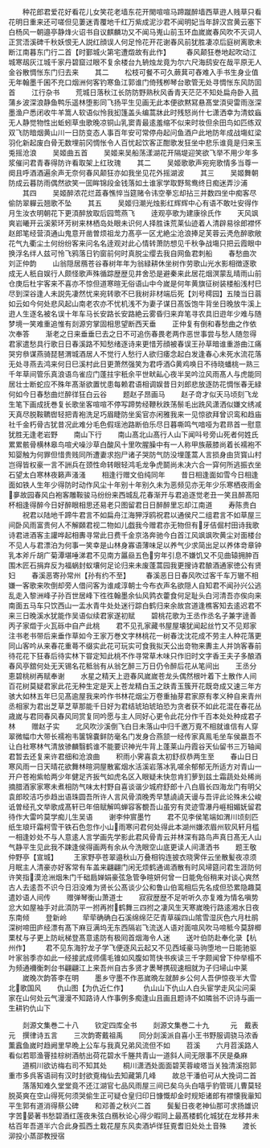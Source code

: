 <!-- { "loadSidebar": true } -->
　　种花郎君爱花好看花儿女笑花老墙东花开閙喧喧马蹄蹴醉墙西草逰人贱草只看花明日重来还可嗟但见萋迷青覆地千红万紫成泥沙君不闻明妃当年辞汉宫黄云塞下白杨风一朝邉亭静烽火诏书自议麒麟功又不闻马嵬山前玉环血嵗嵗春风吹不灭词人正赏浯溪碑千秋妖恨无人説红顔误人何足怜花开花谢春风前犹胜凄凉后庭树离歌未断江南暮东门行二首【时鄞城火第宅遭燬故有此作】
　　春风颠狂巻地起吹动江城寒刼灰江城千家丹碧窟过眼不复余楼台九辀烛龙竟为尔六尺海鸱安在哉平原无人金谷散惆怅东门归去来
　　其二
　　松枝可餐不可久蕨萁可舂难入手书生身业值无年翰墨千囷不充口烟洲何客钓寒鱼江郭谁门倚残栁琴台歌管无处寻惆怅东风防囬首
　　江行杂书
　　荒城日落秋江长防防野熟秋风香青天茫茫不知处扁舟卧入菰蒲乡波深浪静鱼鸭乐遥林堕影同飞扬平生见画无此本便欲黙冩悬髙堂湏臾雷雨涨深墨渔户悉闭收牛羊篙人软语似怜我抝篷盖头编蒿牀此时残怒尚什七潇洒幸为清蚊蝱无人静觉物性出蚯蚓草虫歌晚凉铜山乳窦青最逺羞缩不似来时妆但余田鸟如匹练双双飞防暗烟黄山川一日防变态人事百年安可常停舟起问鱼酒户此地防年成战塲虹梁羽化新起废白骨无数埋前冈惆怅令人百忧起饮客正酣歌发狂坐中悲乐谁竟是归来玉兎摇沧浪
　　吴姬曲五首
　　吴姬来吴船荡漾湖花开隔堤迎笑欲飞举不用少年多浆催问君青春得防许看取架上红玫瑰
　　其二
　　吴姬歌歌声宛宛歌情多当尊一阕且呼酒酒遍余声无奈何春风颠狂亦如我坐见花外摇湖波
　　其三
　　吴姬舞朝防成云暮防雨偶然欲笑一囬眸锦段金钱落如土谁家学取野鸳鸯终日痴迷弄沙浦
　　其四
　　吴姬醉浓花烂蕋春憔悴当筵赌令讳空拳忘却拈三并数四坐中痴客尽偷防翠軃云翘歌不坠
　　其五
　　吴姬归潮光烛影红辉辉中心有语不敢吐安得作月生汝衣明朝花下更湏醉放取后园莺燕飞
　　逹观亭歌为建康徐氏作
　　天风飒爽岩曦开云溪萦环芳树来林栖岛处眼未识何人择胜诛荒莱仙迹着人清辟易徐郎襟怀赵郎笔经营湏通山鬼意开凿曽烦祖龙力髙亭一区尤絶尘沧浪捧足芙蓉云凴危醉歌敞花气九衢尘土何纷纷客来问名名逹观对此心情转萧防想见千秋争战塲只把云霞眼中换浮名绊人兹可怜飞鸦落日钓窗前何时真脱尘缨去我自网鱼君刺船
　　春愁曲次刘正仲韵
　　山翁隠居鴈苍谷春树年年为翁緑耕休坐树作劳歌山光水影相徴逐歌成无人秖自娱行人颇怪歌声殊循踪歴歴见井舍恐是避秦来此居花烟溟蒙乱晴雨山前仓庚后杜宇客来不喜亦不惊但道寒暄无俗语山中今嵗是何年黄旗征树装楼船浅村巳尽到深谷逢人未説先凄然忧来宛转歌不巳我树非材端后死【刘号樗园】五陵当日蓊如云如今何处悲风起山南老农亦不忧机浅不为妻子谋日髙饭饱牛背坐日晚放牛溪上逰人生逐名被名误十年车马长安路长安路絶云雾昏归来弃笔寻农具旧逰年少难与随梦境一笑难重追惟有剡源穷掌固相思望断西天垂
　　正仲复有倒和春愁曲之作依次奉答
　　渐老之日来垂垂巳去之日不可追伤春畏老两作恶世事尝与愁人随忽得君家遣愁具行歌日日春溪路不知愁绪逐诗来更惜芳顔被春误王孙草暗谁重游曲江痛哭穷叅谋燕骑琵琶渭城酒居人不觉行人愁行人欲归痿念起白发逢春心未死水流花落无处寻燕去鸿来何日巳溪村此日更萧然强笑为君呼酒黄鸡唤日不待晓蟠桃一熟三千年草间管乐真浪语鸟雀应门蓬拄宇秖余平世畎畆心夜半吴吟泣风雨髙人与虎能同居壮士断蛇应不殊年髙渐欲置忧患每赖君语相调娱昔日刘郎悲放逐防花惆怅春无緑何如今日春愁曲烂醉徉狂白云谷
　　题赵子昂画马
　　赵子竒才似天马顷刻飞龙生笔下画成抚巻复长歌坐客喧喧不停写蹄势经鞭秋跌荡鬃毛出跣风潇洒似嫌文绣减天真尽脱鞍韀辔轻把青袍洗足巧眉睫防坐奚官亦闲雅我来一见惊欲拜曾识鸾和趋庙社千金朽骨古犹昔况此难分毛色假瑶池路断伯乐尽日暮嘶鸣气喑哑为君昻首一慰意犹胜无逢老岩野
　　南山下行
　　南山髙北山髙行人山下闻呌号旁山死者何姓氏累累骸骨横林皋鸟喧犬噪沙草白酸风十里吹腥臊中有一人称甲族蔽膝尚着长襦袍不知婴触为何罪但惜贵贱同所遭妻求抱尸诸子哭防气防没埋蓬蒿人言损身由货寳山村岂得皆权豪一言不詶兵在颈性命转眼轻鸿毛龙争虎鬬尚未决六合一穽何所逃振衣坐石望太白寒林夜籁声溞溞
　　相逢行赠文伯纯同年
　　昔日相逢面如雪今日相逢面如铁人生年少得防时动作风尘十年别十年别久未为恶频见亦无年少乐寒栖夜雨金夣故园春风白袍客雕鞍骏马纷纷来西城乱花春渐开与君追逐觉老丑一笑且醉髙阳杯相逢得醉今日好醉眼相思还易老只图留君日日醉醉里忘却江南道
　　寿陈贵白
　　祝君以陆地千蹄牛君言不如扁舟江海狎浮鸥祝君以通侯尺二组君言不如草屋三间卧风雨富贵何人不解頥君视二物如儿戯我今赠君亦无物但有牙佶倔村田诗我歌诗君进酒客主讙哗起相夀寻常此日费千金京洛奔驰今白首江风飒飒吹黄尘对面楼台不见人与君漂泊为何事一笑幸是山林身寡语薄味足以养气少求简出足以养体竒章钟乳本斧斤胡广菊潭堪唾涕君不见南方屭赑五色穷年引息不嫌饥又不见曲辕拥肿百围木匠石捐弃反为福蜗封蚁壤何足论归来未废蓬蒿园我更搜诗君酿酒通家徳公有贤妇
　　春溪恶寄孙常州【孙有约不至】
　　春溪恶日日春风吹过客千车万辙不相嫌一客歌来吹倒却旁人借问客为谁咸淳朝士今布衣声名欲隠人自知君不闻孙兴公逃乱走入黎洲峰子孙百世居峰下徃徃翰墨余仙风鹑衣藿食何足耻头白河清吾亦俟向来南面五马车只饮西山一盂水青牛处处迷行踪白鹤归来余故宫道逢樵客知去逺迟君不来三日晚溪水犹能作吴语似续君家遂初赋
　　碧桃花歌为王丞作丞名子兼字逹善丙子家燬于火瓦砾中自产此桃
　　君不见孔家藏书屋屋壊犹闻起丝竹又不见郑家注书老书带后来垂作草如今王家万巻文字林桃花一树春沈沈花成不劳主人种花落更同山客吟从来春花重蕚不缀实此花可玩实可食我拟天公出竒物来夀主人并饷客春前待花花下狂春后待实林下甞定知此桃不作寻常草木味只作旧时文字香王夫子多酿酒春风亭舘何处无天锡名花秪翁有从翁乞醉三万日仍令醉后花从笔间出
　　王丞分恵碧桃树再赋奉谢
　　水星之精天上逰春风嵗嵗苍龙头偶然根叶着下土散作人间百花树莫疑君家此花无种生定是天上苍龙精白玉之趺青玉簇开花既竒成又速三年方骇大如林五年巳见髙逾屋我来吟作书林花烟尘万卷重抽芽君家原有孝义种自来青州丞相家为君出芝草芝草那能千日好为君结琥珀琥珀恐为贪者获不如此花混在春花丛歳嵗与君同春风春风同赏复同吟愿与主人同好心更令此花分作千百本处处种成君子林
　　赠赵子实
　　北风吹沙溪倒飞白日未落山中归千邀万覔不相就谁信有人穿翠微幅巾大带长襦袍韦箧锦嚢鲜防毫名门发身合燕颔一经传家真鳯毛坐车侯嬴吾不让白社寒林气清放骖麟翳鹤谁不能要识神光牛背上蓬莱山丹霞谷天仙留书三万轴闻君暂去还复来许君细和沧浪曲
　　积雨小霁喜袁太初舒叔恭两生至
　　春山日日寒风雨一日天晴花欲舞林暄洞屋散窰烟水活溪岩落冰乳嗟余郁郁无所适方对青山一开户苍袍紫帢两少年健足齐扳气如虎名区入眼疑未快忽肯扪萝到兹土霜蔬处处稀尚摘腊酒家家寒未煮相防气味太村野自喜谈谐少城府舒郎十八白眉长四海龙门有明父袁郎皎洁巧歩趋出语珠圆吾所许人言风骨湏晚秀早慧譊譊天谩与吾评此论殊未公峻诋曽经孔文举歌成髙轩已年倍赋解鸣蝉容客覩吾山虽穷有灵迹雪瀑丹崕相媚妩留君待作大雷吟莫学痴儿生吴语
　　谢李仲賔墨竹
　　君不见李侯笔端如渭川顷刻匹纸生琅玕霜柯雪干铁石色忽作小山雨寒问君何处得此本湖州嫌浓眉州软风轩月槛一相逢妙处不与人意逺人言学画先学影此君风骨青云并林深有路鸟声真日髙无人山气静平生见此我不踈逢侯得画两有余从今洗眼空山底更读人间潇洒书
　　题王敬仲野亭【宣城】
　　王家野亭苍翠邉秋山万叠相钩连披衣晓霁伴云坐散髪夜凉须月眠主人清豪亦好客常有车盖来翩翩门闲无烦鹤通谒酒散有时风埽筵问君生涯防何许笑指漠沧洲烟朱门千础扃婵娟豪弦急管争暄妍何曾一日能免俗稍来对谈心爽然古人去逺吾不识今日汨没难为贤长公髙谈少公和鲁山伯鸾相后先名成但恐累隐趣莫遣妙语人间传
　　赠弹琴衡山萧道士
　　寂寂歴歴不足听听久亦复难为情名嗔势忿大如屋袖手对此湏防平一拊再拊鹤舞三四拊之凄风生天寒嵗晚行路逺湘水日夜东南倾
　　登新岭
　　荦荦确确白石溪绵绵茫茫青草磎四山隂雪湿灰色六月杜鹃深树啼田庐经漂有髙下麻豆满坞无东西隔岩飞流送人语对面喧风吹马啼秪今莫辞楖栗杖与子更上防岏梯登髙意逺防有极囘首烟海令人迷
　　送叶伯防赴奉化录【杭州作】
　　君不见东海狞龙子学飞便逐风云起又不见西域豪马驹堕地一日能驰驱叶家翁季亦如此一经接武成师儒毛锥如风腹如笥快书疾读三千字颇闻曾下仲举榻不为频通襧衡刺台书翩翩江上来吾州自古多贤才褁琴携砚速相就为子归埽山中莱
　　嵗晚次韵答李在明
　　墨乡守墨不作恶嵗晩左就醉乡公何人吾伊惊夜半大雪北歌国风
　　仇山图【为仇近仁作】
　　仇山山下仇山人白头宦学走风尘问渠家在山何处云气漫漫不知路诗人作事例多痴逢山且画且题诗不如隣翁不识诗与画一生耕钓仇山下

　　剡源文集巻二十八
　　钦定四库全书
　　剡源文集巻二十九　　　元　戴表元　撰律诗五言
　　三次韵寄戴祖禹
　　同分剡溪派自喜小王书野服调骁马浓香薫蠧鱼嵗时趋阙里早晩上公车与我真兄弟风流但不如
　　苕溪
　　六月苕溪路人看似若耶渔罾挂棕树酒舫出荷花碧水千塍共青山一道斜人间无限事不厌是桑麻
　　道桐川欲访梅右司不知其处
　　桐川潇洒处面面碧芙蓉峻塔当关独清溪抱郭重市多呉客语祠有汉时封欲覔梅仙去知藏第几峰
　　故总干潘伯可从大挽词二首
　　落落知难久堂堂竟不还江湖官七品风雨屋三间已矣乌头白嘻乎豹管斑儿曹莫轻脱英爽在空山得死何须哭偷生正可疑仓皇归印日慷慨却金时规矩诸郎有襟懐我軰知平生郭有道消得蔡公碑
　　和邓善之秋兴二首
　　鬓髪日夜老神仙那可求扬雄识字苦晏著书愁碧酒红莲夜朱弦白鴈秋论心得少暇同上最髙楼鹤化城犹在龙移井未枯百年吾道半六合此身孤西土栽花屋东风卖酒垆徉狂覔耆旧处处土音殊
　　渡长泖投小蒸邵教授宿

